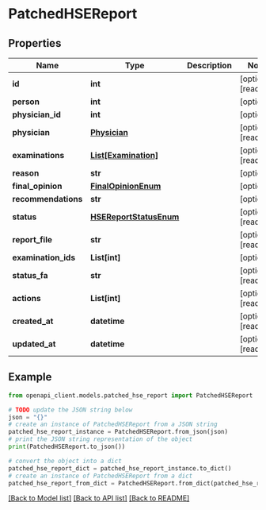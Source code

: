# PatchedHSEReport


## Properties

Name | Type | Description | Notes
------------ | ------------- | ------------- | -------------
**id** | **int** |  | [optional] [readonly] 
**person** | **int** |  | [optional] 
**physician_id** | **int** |  | [optional] 
**physician** | [**Physician**](Physician.md) |  | [optional] [readonly] 
**examinations** | [**List[Examination]**](Examination.md) |  | [optional] [readonly] 
**reason** | **str** |  | [optional] 
**final_opinion** | [**FinalOpinionEnum**](FinalOpinionEnum.md) |  | [optional] 
**recommendations** | **str** |  | [optional] 
**status** | [**HSEReportStatusEnum**](HSEReportStatusEnum.md) |  | [optional] [readonly] 
**report_file** | **str** |  | [optional] [readonly] 
**examination_ids** | **List[int]** |  | [optional] 
**status_fa** | **str** |  | [optional] [readonly] 
**actions** | **List[int]** |  | [optional] [readonly] 
**created_at** | **datetime** |  | [optional] [readonly] 
**updated_at** | **datetime** |  | [optional] [readonly] 

## Example

```python
from openapi_client.models.patched_hse_report import PatchedHSEReport

# TODO update the JSON string below
json = "{}"
# create an instance of PatchedHSEReport from a JSON string
patched_hse_report_instance = PatchedHSEReport.from_json(json)
# print the JSON string representation of the object
print(PatchedHSEReport.to_json())

# convert the object into a dict
patched_hse_report_dict = patched_hse_report_instance.to_dict()
# create an instance of PatchedHSEReport from a dict
patched_hse_report_from_dict = PatchedHSEReport.from_dict(patched_hse_report_dict)
```
[[Back to Model list]](../README.md#documentation-for-models) [[Back to API list]](../README.md#documentation-for-api-endpoints) [[Back to README]](../README.md)


